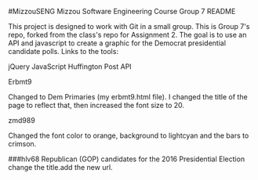 #MizzouSENG
 Mizzou Software Engineering Course
Group 7 README

This project is designed to work with Git in a small group. This is Group 7's repo, forked from the class's repo for Assignment 2. The goal is to use an API and javascript to create a graphic for the Democrat presidential candidate polls. Links to the tools:

jQuery JavaScript Huffington Post API

Erbmt9

Changed to Dem Primaries (my erbmt9.html file). I changed the title of the page to reflect that, then increased the font size to 20.

zmd989

Changed the font color to orange, background to lightcyan and the bars to crimson.


###hlv68
Republican (GOP) candidates for the 2016 Presidential Election
change the title.add the new url.
